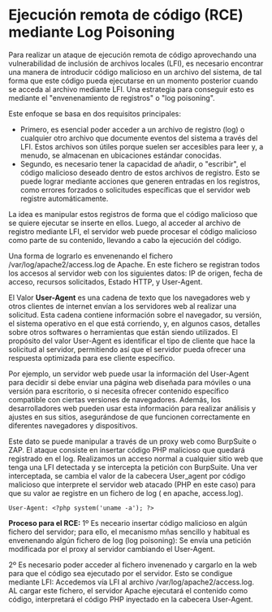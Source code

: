 # Ejecución remota de código (RCE) mediante Log Poisoning
Para realizar un ataque de ejecución remota de código aprovechando una vulnerabilidad de inclusión de archivos locales (LFI), es necesario encontrar una manera de introducir código malicioso en un archivo del sistema, de tal forma que este código pueda ejecutarse en un momento posterior cuando se acceda al archivo mediante LFI. Una estrategia para conseguir esto es mediante el "envenenamiento de registros" o "log poisoning".

Este enfoque se basa en dos requisitos principales:
- Primero, es esencial poder acceder a un archivo de registro (log) o cualquier otro archivo que documente eventos del sistema a través del LFI. Estos archivos son útiles porque suelen ser accesibles para leer y, a menudo, se almacenan en ubicaciones estándar conocidas.
- Segundo, es necesario tener la capacidad de añadir, o "escribir", el código malicioso deseado dentro de estos archivos de registro. Esto se puede lograr mediante acciones que generen entradas en los registros, como errores forzados o solicitudes específicas que el servidor web registre automáticamente.
  
La idea es manipular estos registros de forma que el código malicioso que se quiere ejecutar se inserte en ellos. Luego, al acceder al archivo de registro mediante LFI, el servidor web puede procesar el código malicioso como parte de su contenido, llevando a cabo la ejecución del código.

Una forma de lograrlo es envenenando el fichero /var/log/apache2/access.log de Apache. En este fichero se registran todos los accesos al servidor web con los siguientes datos: IP de origen, fecha de acceso, recursos solicitados, Estado HTTP, y User-Agent.

El Valor **User-Agent** es una cadena de texto que los navegadores web y otros clientes de internet envían a los servidores web al realizar una solicitud. Esta cadena contiene información sobre el navegador, su versión, el sistema operativo en el que está corriendo, y, en algunos casos, detalles sobre otros softwares o herramientas que están siendo utilizados. El propósito del valor User-Agent es identificar el tipo de cliente que hace la solicitud al servidor, permitiendo así que el servidor pueda ofrecer una respuesta optimizada para ese cliente específico.

Por ejemplo, un servidor web puede usar la información del User-Agent para decidir si debe enviar una página web diseñada para móviles o una versión para escritorio, o si necesita ofrecer contenido específico compatible con ciertas versiones de navegadores. Además, los desarrolladores web pueden usar esta información para realizar análisis y ajustes en sus sitios, asegurándose de que funcionen correctamente en diferentes navegadores y dispositivos.


Este dato se puede manipular a través de un proxy web como BurpSuite o ZAP. El ataque consiste en insertar código PHP malicioso que quedará registrado en el log. Realizamos un acceso normal a cualquier sitio web que tenga una LFI detectada y se intercepta la petición con BurpSuite. Una ver interceptada, se cambia el valor de la cabecera User_agent por código malicioso que interprete el servidor web atacado (PHP en este caso) para que su valor ae registre en un fichero de log ( en apache, access.log).
```
User-Agent: <?php system('uname -a'); ?>
```

**Proceso para el RCE:**
1º Es neceario insertar código malicioso en algún fichero del servidor; para ello, el mecanismo mñas sencillo y habitual es envenenando algún fichero de log (log poisoning): Se envía una petición modificada por el proxy al servidor cambiando el User-Agent.

2º Es necesario poder acceder al fichero invenenado y cargarlo en la web para que el código sea ejecutado por el servidor. Esto se condigue mediante LFI: Accedemos vía LFI al archivo /var/log/apache2/access.log. AL cargar este fichero, el servidor Apache ejecutará el contenido como código, interpretará el código PHP inyectado en la cabecera User-Agent.








